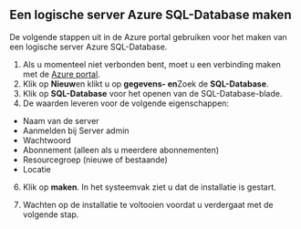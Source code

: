 
<!--
includes/sql-database-create-new-server-portal.md

Latest Freshness check:  2016-04-11 , carlrab.

As of circa 2016-04-11, the following topics might include this include:
articles/sql-database/sql-database-get-started-tutorial.md

-->
## <a name="create-an-azure-sql-database-logical-server"></a>Een logische server Azure SQL-Database maken

De volgende stappen uit in de Azure portal gebruiken voor het maken van een logische server Azure SQL-Database.

1. Als u momenteel niet verbonden bent, moet u een verbinding maken met de [Azure portal](http://portal.azure.com).
2. Klik op **Nieuw**en klikt u op **gegevens- en**Zoek de **SQL-Database**.
3. Klik op **SQL-Database** voor het openen van de SQL-Database-blade.
5. De waarden leveren voor de volgende eigenschappen:

 - Naam van de server
 - Aanmelden bij Server admin
 - Wachtwoord
 - Abonnement (alleen als u meerdere abonnementen)
 - Resourcegroep (nieuwe of bestaande)
 - Locatie


6.  Klik op **maken**. In het systeemvak ziet u dat de installatie is gestart.

7. Wachten op de installatie te voltooien voordat u verdergaat met de volgende stap.

